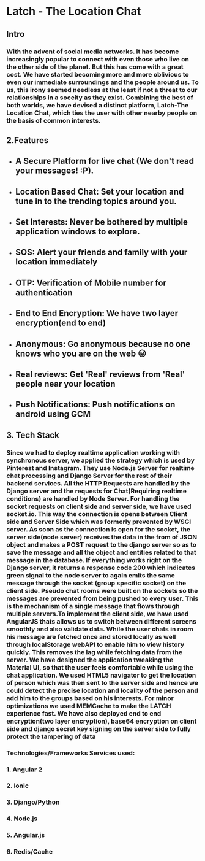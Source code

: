 # **Latch - The Location Chat**

##  **Intro**
### With the advent of social media networks. It has become increasingly popular to connect with even those who live on the other side of the planet. But this has come with a great cost. We have started becoming more and more oblivious to even our immediate surroundings and the people around us. To us, this irony seemed needless at the least if not a threat to our relationships in a soceity as they exist. Combining the best of both worlds, we have devised a distinct platform, **Latch-The Location Chat**, which ties the user with other nearby people on the basis of common interests. 

## **2.Features**
* ## A Secure Platform for live chat (We don't read your messages! :P).  
* ## Location Based Chat: Set your location and tune in to the trending topics around you.
* ## Set Interests: Never be bothered by multiple application windows to explore.
* ## SOS: Alert your friends and family with your location immediately
* ## OTP: Verification of Mobile number for authentication
* ## End to End Encryption: We have two layer encryption(end to end)
* ## Anonymous: Go anonymous because no one knows who you are on the web 😛
* ## Real reviews: Get **'Real'** reviews from **'Real'** people near your location 
* ## Push Notifications: Push notifications on android using GCM

## **3. Tech Stack**

### Since we had to deploy realtime application working with synchronous server, we applied the strategy which is used by Pinterest and Instagram. They use Node.js Server for realtime chat processing and Django Server for the rest of their backend services. All the HTTP Requests are handled by the Django server and the requests for Chat(Requiring realtime conditions) are handled by Node Server. For handling the socket requests on client side and server side, we have used socket.io. This way the connection is opens between Client side and Server Side which was formerly prevented by WSGI server. As soon as the connection is open for the socket, the server side(node server) receives the data in the from of JSON object and makes a POST request to the django server so as to save the message and all the object and entities related to that message in the database. If everything works right on the Django server, it returns a response code 200 which indicates green signal to the node server to again emits the same message through the socket (group specific socket) on the client side. Pseudo chat rooms were built on the sockets so the messages are prevented from being pushed to every user. This is the mechanism of a single message that flows through multiple servers.To implement the client side, we have used AngularJS thats allows us to switch between different screens smoothly and also validate data. While the user chats in room his message are fetched once and stored locally as well through localStorage webAPI to enable him to view history quickly. This removes the lag while fetching data from the server. We have designed the application tweaking the Material UI, so that the user feels comfortable while using the chat application. We used HTML5 navigator to get the location of person which was then sent to the server side and hence we could detect the precise location and locality of the person and add him to the groups based on his interests. For minor optimizations we used MEMCache to make the LATCH experience fast. We have also deployed end to end encryption(two layer encryption), base64 encryption on client side and django secret key signing on the server side to fully protect the tampering of data

### Technologies/Frameworks Services used:
### 1. Angular 2
### 2. Ionic
### 3. Django/Python
### 4. Node.js
### 5. Angular.js
### 6. Redis/Cache


 
